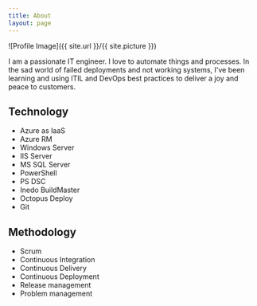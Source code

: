```yaml
---
title: About
layout: page
---
```

![Profile Image]({{ site.url }}/{{ site.picture }})

<p>I am a passionate IT engineer. I love to automate things and processes. In the sad world of failed deployments and not working systems, I've been learning and using ITIL and DevOps best practices to deliver a joy and peace to customers.</p>

<h2>Technology</h2>

<ul class="skill-list">
    <li>Azure as IaaS</li>
    <li>Azure RM</li>
    <li>Windows Server</li>
    <li>IIS Server</li>
    <li>MS SQL Server</li>
    <li>PowerShell</li>
    <li>PS DSC</li>
    <li>Inedo BuildMaster</li>
    <li>Octopus Deploy</li>
    <li>Git</li>
</ul>

<h2>Methodology</h2>

<ul class="methods-list">    
    <li>Scrum</li>
    <li>Continuous Integration</li>
    <li>Continuous Delivery</li>
    <li>Continuous Deployment</li>
    <li>Release management</li>
    <li>Problem management</li>
</ul>